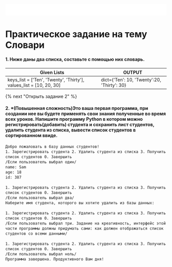 ![alt MATE Programming Lab](https://github.com/MATE-Programming/Lab_logo/blob/main/project_work.svg?raw=true)

# Практическое задание на тему Словари

#### 1. Ниже даны два списка, составьте с помощью них  словарь.


| Given Lists | OUTPUT |
|   ---   |   ---  |
| keys_list = ['Ten', 'Twenty', 'Thirty'], values_list = [10, 20, 30] | dict={'Ten': 10, 'Twenty':20, 'Thirty': 30}  |


{% next "Открыть задание 2" %}
#### 2. *(Повышенная сложность)Это ваша первая программа, при создании нее вы будете применять свои знания полученные во время всех уроков. Напишите программу Python в котором можно регистрировать(добавить) студента и сохранить лист студентов, удалить студента из списка, вывести список студентов в сортированном ввиде.



    Добро пожаловать в базу данных студентов!
    1. Зарегистрировать студента 2. Удалить студента из списка 3. Получить список студентов 0. Завершить
    /Если пользователь выбрал один/
    name: Sam
    age: 18
    id: 387

    1. Зарегистрировать студента 2. Удалить студента из списка 3. Получить список студентов 0. Завершить
    /Если пользователь выбрал два/
    Наберите имя студента, которого вы хотите удалить из базы данных:

    1. Зарегистрировать студента 2. Удалить студента из списка 3. Получить список студентов 0. Завершить
    /Если пользователь выбрал три. Задание на креативность, интерфейс этой части программы должны придумать сами: как должен отображаться список студентов со всеми данными/

    1. Зарегистрировать студента 2. Удалить студента из списка 3. Получить список студентов 0. Завершить
    /Если пользователь выбрал ноль/
    Программа завершена. Продуктивного Вам дня!
